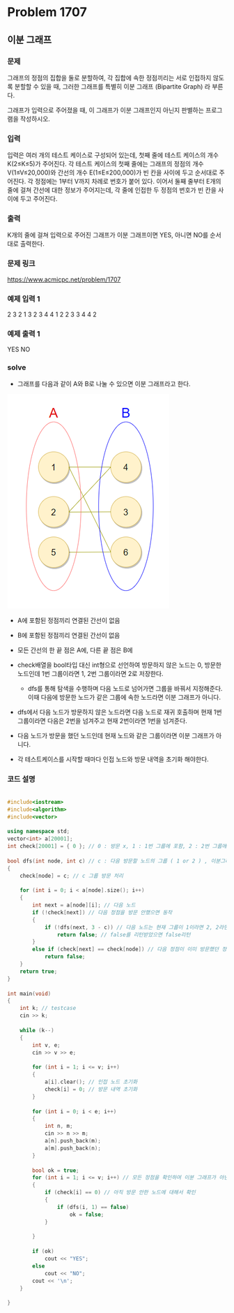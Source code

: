 # Problem 1707

## 이분 그래프

### 문제
그래프의 정점의 집합을 둘로 분할하여, 각 집합에 속한 정점끼리는 서로 인접하지 않도록 분할할 수 있을 때, 그러한 그래프를 특별히 이분 그래프 (Bipartite Graph) 라 부른다.

그래프가 입력으로 주어졌을 때, 이 그래프가 이분 그래프인지 아닌지 판별하는 프로그램을 작성하시오.

### 입력
입력은 여러 개의 테스트 케이스로 구성되어 있는데, 첫째 줄에 테스트 케이스의 개수 K(2≤K≤5)가 주어진다. 각 테스트 케이스의 첫째 줄에는 그래프의 정점의 개수 V(1≤V≤20,000)와 간선의 개수 E(1≤E≤200,000)가 빈 칸을 사이에 두고 순서대로 주어진다. 각 정점에는 1부터 V까지 차례로 번호가 붙어 있다. 이어서 둘째 줄부터 E개의 줄에 걸쳐 간선에 대한 정보가 주어지는데, 각 줄에 인접한 두 정점의 번호가 빈 칸을 사이에 두고 주어진다.

### 출력
K개의 줄에 걸쳐 입력으로 주어진 그래프가 이분 그래프이면 YES, 아니면 NO를 순서대로 출력한다.

### 문제 링크
<https://www.acmicpc.net/problem/1707>

### 예제 입력 1
2
3 2
1 3
2 3
4 4
1 2
2 3
3 4
4 2

### 예제 출력 1
YES
NO

### solve
- 그래프를 다음과 같이 A와 B로 나눌 수 있으면 이분 그래프라고 한다.

![bipartite_graph](https://github.com/kyu9341/BOJ-Algorithm-Study/blob/master/pictures/bipartite_graph.png)

- A에 포함된 정점끼리 연결된 간선이 없음
- B에 포함된 정점끼리 연결된 간선이 없음
- 모든 간선의 한 끝 점은 A에, 다른 끝 점은 B에

- check배열을 bool타입 대신 int형으로 선언하여 방문하지 않은 노드는 0, 방문한 노드인데 1번 그룹이라면 1, 2번 그룹이라면 2로 저장한다.
	- dfs를 통해 탐색을 수행하며 다음 노드로 넘어가면 그룹을 바꿔서 지정해준다. 이때 다음에 방문한 노드가 같은 그룹에 속한 노드라면 이분 그래프가 아니다.
- dfs에서 다음 노드가 방문하지 않은 노드라면 다음 노드로 재귀 호출하며 현재 1번 그룹이라면 다음은 2번을 넘겨주고 현재 2번이라면 1번을 넘겨준다.
- 다음 노드가 방문을 했던 노드인데 현재 노드와 같은 그룹이라면 이분 그래프가 아니다.

- 각 테스트케이스를 시작할 때마다 인접 노드와 방문 내역을 초기화 해야한다.

### 코드 설명
```C++

#include<iostream>
#include<algorithm>
#include<vector>

using namespace std;
vector<int> a[20001];
int check[20001] = { 0 }; // 0 : 방문 x, 1 : 1번 그룹에 포함, 2 : 2번 그룹에 포함

bool dfs(int node, int c) // c : 다음 방문할 노드의 그룹 ( 1 or 2 ) , 이분그래프이면 true, 아니면 false
{
	check[node] = c; // c 그룹 방문 처리

	for (int i = 0; i < a[node].size(); i++)
	{
		int next = a[node][i]; // 다음 노드
		if (!check[next]) // 다음 정점을 방문 안했으면 동작
		{
			if (!dfs(next, 3 - c)) // 다음 노드는 현재 그룹이 1이라면 2, 2라면 1
				return false; // false를 리턴받았으면 false리턴
		}
		else if (check[next] == check[node]) // 다음 정점이 이미 방문했던 정점인데 현재 정점과 같은 그룹이면 이분그래프가 아님
			return false;
	}
	return true;
}

int main(void)
{
	int k; // testcase
	cin >> k;

	while (k--)
	{
		int v, e;
		cin >> v >> e;

		for (int i = 1; i <= v; i++)
		{
			a[i].clear(); // 인접 노드 초기화
			check[i] = 0; // 방문 내역 초기화
		}

		for (int i = 0; i < e; i++)
		{
			int n, m;
			cin >> n >> m;
			a[n].push_back(m);
			a[m].push_back(n);
		}

		bool ok = true;
		for (int i = 1; i <= v; i++) // 모든 정점을 확인하여 이분 그래프가 아닌 경우가 있는지 확인
		{
			if (check[i] == 0) // 아직 방문 안한 노드에 대해서 확인
			{
				if (dfs(i, 1) == false)
					ok = false;
			}

		}

		if (ok)
			cout << "YES";
		else
			cout << "NO";
		cout << '\n';
	}

}
```
